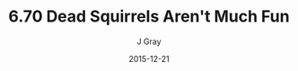 ---
title: '6.70 Dead Squirrels Aren''t Much Fun'
alt: 'Mysteries of the Arcana'
date: '2015-12-21'
author: 'J Gray'
artist: 'Keira'
chapter: '6 Void in the Road'
filler: false
---